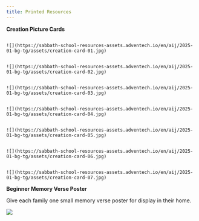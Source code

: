 ```yaml
---
title: Printed Resources
---
```


**Creation Picture Cards**

```=Creation: Day 1

![](https://sabbath-school-resources-assets.adventech.io/en/aij/2025-01-bg-tg/assets/creation-card-01.jpg)

```

```=Creation: Day 2

![](https://sabbath-school-resources-assets.adventech.io/en/aij/2025-01-bg-tg/assets/creation-card-02.jpg)

```

```=Creation: Day 3

![](https://sabbath-school-resources-assets.adventech.io/en/aij/2025-01-bg-tg/assets/creation-card-03.jpg)

```

```=Creation: Day 4

![](https://sabbath-school-resources-assets.adventech.io/en/aij/2025-01-bg-tg/assets/creation-card-04.jpg)

```

```=Creation: Day 5

![](https://sabbath-school-resources-assets.adventech.io/en/aij/2025-01-bg-tg/assets/creation-card-05.jpg)

```

```=Creation: Day 6

![](https://sabbath-school-resources-assets.adventech.io/en/aij/2025-01-bg-tg/assets/creation-card-06.jpg)

```

```=Creation: Day 7

![](https://sabbath-school-resources-assets.adventech.io/en/aij/2025-01-bg-tg/assets/creation-card-07.jpg)

```

**Beginner Memory Verse Poster**

Give each family one small memory verse poster for display in their home.

![](memory-verse-poster.jpg)